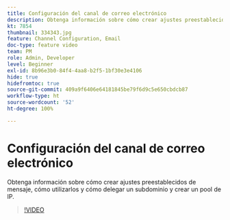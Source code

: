 ```yaml
---
title: Configuración del canal de correo electrónico
description: Obtenga información sobre cómo crear ajustes preestablecidos de mensaje, cómo utilizarlos y cómo delegar un subdominio y crear un pool de IP.
kt: 7854
thumbnail: 334343.jpg
feature: Channel Configuration, Email
doc-type: feature video
team: PM
role: Admin, Developer
level: Beginner
exl-id: 8b96e3b0-84f4-4aa8-b2f5-1bf30e3e4106
hide: true
hidefromtoc: true
source-git-commit: 409a9f6406e64181845be79f6d9c5e650cbdcb87
workflow-type: ht
source-wordcount: '52'
ht-degree: 100%

---
```


# Configuración del canal de correo electrónico

Obtenga información sobre cómo crear ajustes preestablecidos de mensaje, cómo utilizarlos y cómo delegar un subdominio y crear un pool de IP.

>[!VIDEO](https://video.tv.adobe.com/v/334343?quality=12)
